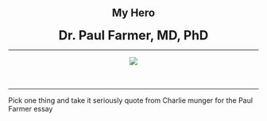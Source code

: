 ## <div align="center">My Hero</div>
<div style="font-size: 25px; font-weight: bold;" align="center">Dr. Paul Farmer, MD, PhD</div>

---

<div align="center">
  <img src="https://bradleyculley.github.io/images/complete_nepali.jpeg" />
</div>
<br>
<br>

---
<p>
Pick one thing and take it seriously quote from Charlie munger for the Paul Farmer essay
</p>
